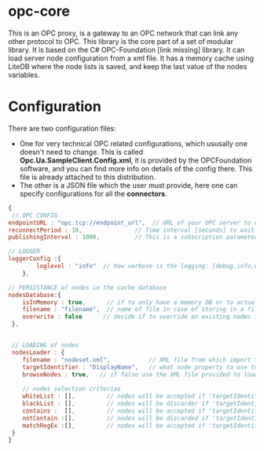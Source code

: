 # opc-core

This is an OPC proxy, is a gateway to an OPC network that can link any other protocol to OPC.
This library is the core part of a set of modular library. It is based on the C# OPC-Foundation [link missing] 
library. It can load server node configuration from a xml file. It has a memory cache using LiteDB where the node lists is saved,
and keep the last value of the nodes variables.


# Configuration
There are two configuration files:
- One for very technical OPC related configurations, which ususally one doesn't need to change. This is called **Opc.Ua.SampleClient.Config.xml**, it is provided by the OPCFoundation software, and you can find more info on details of the config there. This file is already attached to this distribution.
- The other is a JSON file which the user must provide, here one can specify configurations for all the **connectors**.


```javascript
{
 // OPC CONFIG
endpointURL : "opc.tcp://endpoint_url",  // URL of your OPC server to connect to
reconnectPeriod : 10,               // Time interval [seconds] to wait before retry to reconnect to OPC server
publishingInterval : 1000,          // This is a subscription parameter, time interval [millisecond] at which the OPC server will send node values updates.

// LOGGER
loggerConfig :{
        loglevel : "info"  // how verbose is the logging: [debug,info,warning,error,fatal]
    },

// PERSISTANCE of nodes in the cache database 
nodesDatabase:{
    isInMemory : true,      // if to only have a memory DB or to actually store in a file, CHOOSE true, may lead to performance issue otherwise.
    filename : "filename",  // name of file in case of storing in a file.
    overwrite : false      // decide if to override an existing nodes file or to load from it.
 },


 // LOADING of nodes 
 nodesLoader : {
    filename : "nodeset.xml",           // XML file from which import the node set, Node2Set OPC specification.
    targetIdentifier : "DisplayName",   // what node property to use to identify the node, [displayName,browseName,nodeId] (case insensitive)
    browseNodes : true,   // if false use the XML file provided to load nodes, otherwise discover nodes via browsing the server (WARNING: network intensive, do not use in production)
    
    // nodes selection criterias
    whiteList : [],         // nodes will be accepted if 'targetIdentifier' match one of string in the list
    blackList : [],         // nodes will be discarder if 'targetIdentifier' match one of string in the list
    contains :  [],         // nodes will be accepted if 'targetIdentifier' contains one of the string in list
    notContain :[],         // nodes will be discarded if 'targetIdentifier' contains one of the string in list
    matchRegEx :[],         // nodes will be accepted if 'targetIdentifier' match one of the regular expression in list
 }
}
```

